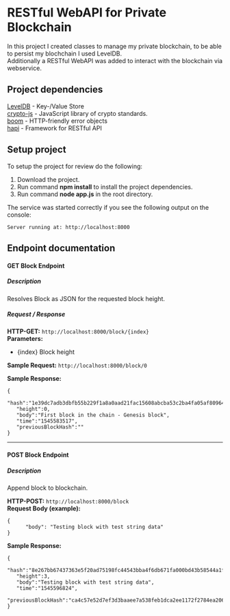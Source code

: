 # RESTful WebAPI for Private Blockchain

In this project I created classes to manage my private blockchain, to be able to persist my blochchain I used LevelDB.  
Additionally a RESTful WebAPI was added to interact with the blockchain via webservice.

## Project dependencies
[LevelDB](http://leveldb.org/) - Key-/Value Store  
[crypto-js](https://www.npmjs.com/package/crypto-js) - JavaScript library of crypto standards.  
[boom](https://github.com/hapijs/boom) - HTTP-friendly error objects  
[hapi](https://hapijs.com/) - Framework for RESTful API

## Setup project 

To setup the project for review do the following:
1. Download the project.
2. Run command __npm install__ to install the project dependencies.
3. Run command __node app.js__ in the root directory.

The service was started correctly if you see the following output on the console:
```
Server running at: http://localhost:8000
```

## Endpoint documentation

#### GET Block Endpoint
##### Description
Resolves Block as JSON for the requested block height.
   
##### Request / Response
**HTTP-GET:** ```http://localhost:8000/block/{index}```  
**Parameters:** 
- {index} Block height

**Sample Request:** 
```http://localhost:8000/block/0```
  
**Sample Response:**
```
{  
   "hash":"1e39dc7adb3dbfb55b229f1a8a0aad21fac15608abcba53c2ba4fa05af80964b",
   "height":0,
   "body":"First block in the chain - Genesis block",
   "time":"1545583517",
   "previousBlockHash":""
} 
```

----

#### POST Block Endpoint
##### Description
Append block to blockchain.

**HTTP-POST:** ```http://localhost:8000/block```  
**Request Body (example):**
``` 
{
      "body": "Testing block with test string data"
}
```

**Sample Response:**
```
{  
   "hash":"8e267bb67437363e5f20ad75198fc44543bba4f6db671fa000bd43b58544a1fd",
   "height":3,
   "body":"Testing block with test string data",
   "time":"1545596824",
   "previousBlockHash":"ca4c57e52d7ef3d3baaee7a538feb1dca2ee1172f2784ea206feed4b0b9cad24"
}
```
